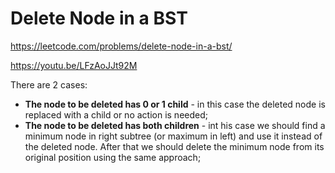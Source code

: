# Delete Node in a BST

https://leetcode.com/problems/delete-node-in-a-bst/

https://youtu.be/LFzAoJJt92M

There are 2 cases:
* **The node to be deleted has 0 or 1 child** - in this case the deleted node is replaced with a child or no action is needed;
* **The node to be deleted has both children** - int his case we should find a minimum node in right subtree (or maximum in left) and use it instead of the deleted node. After that we should delete the minimum node from its original position using the same approach;